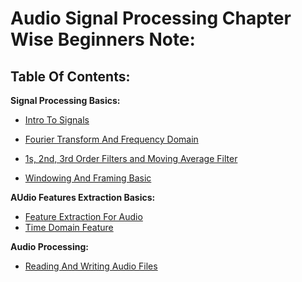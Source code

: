 # Audio Signal Processing Chapter Wise Beginners Note:

## Table Of Contents:

**Signal Processing Basics:**

- [Intro To Signals](./Signal%20Processing%20Basics/Intro%20To%20Audio%20Signals.ipynb)


- [Fourier Transform And Frequency Domain](./Signal%20Processing%20Basics/Fourier%20Transform%20And%20Frequency%20Domain.ipynb)

- [1s, 2nd, 3rd Order Filters and Moving Average Filter](./Signal%20Processing%20Basics/1st%202nd%20and%203rd%20Order%20Filters.ipynb)

- [Windowing And Framing Basic](./Windowing%20and%20Framing.ipynb)

**AUdio Features Extraction Basics:**
- [Feature Extraction For Audio](./Feature%20Extraction%20And%20Engineering%20For%20Audio/Feature%20Extraction%20For%20Audio.ipynb)
- [Time Domain Feature](./Feature%20Extraction%20And%20Engineering%20For%20Audio/Time%20Domain%20Features.ipynb)

**Audio Processing:**
- [Reading And Writing Audio Files](./Reading%20And%20Writing%20Audio%20Files.ipynb)
